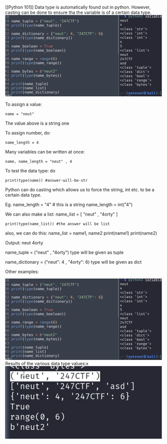 [[Python 101]]
Data type is automatically found out in python. However, casting can be done to ensure tha the variable is of a certain data type.![Alt text](../Images/Pasted%20image%2020240707084759.png)

To assign a value:
```
name = "neut"
```
The value above is a string one

To assign number, do:
```
name_length = 4
```

Many variables can be written at once:
```
name, name_length = "neut" , 4
```

To test the data type: do
```
print(type(name)) #answer-will-be-str
```

Python can do casting which allows us to force the string, int etc. to be a certain data type.

Eg.
name_length = "4" # this is a string
name_length = int("4")

We can also make a list:
name_list = [ "neut" , "4orty" ]
```
print(type(name_list)) #the answer will be list
```
also,
we can do this:
name_list = name1, name2
print(name1)
print(name2)

Output:
neut
4orty

name_tuple = ("neut" , "4orty")
type will be given as tuple

name_dictionary = ("neut": 4 , "4orty": 6)
type will be given as dict

Other examples:

![Alt text](../Images/Pasted%20image%2020240707084802.png)
Results of the various data type values:x
![Alt text](../Images/Screenshot%202024-07-07%20at%2008.48.38.png)